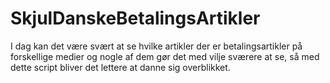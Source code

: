 # SkjulDanskeBetalingsArtikler
I dag kan det være svært at se hvilke artikler der er betalingsartikler på forskellige medier og nogle af dem gør det med vilje sværere at se, så med dette script bliver det lettere at danne sig overblikket.
